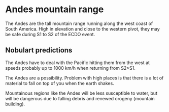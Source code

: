 # Andes mountain range

The Andes are the tall mountain range running along the west coast of South America. High in elevation and close to the western pivot, they may be safe during S1 to S2 of the ECDO event.

## Nobulart predictions

The Andes have to deal with the Pacific hitting them from the west at speeds probably up to 1000 km/h when returning from S2>S1.

The Andes are a possibility. Problem with high places is that there is a lot of material to fall on top of you when the earth shakes.

Mountainous regions like the Andes will be less susceptible to water, but will be dangerous due to falling debris and renewed orogeny (mountain building). 